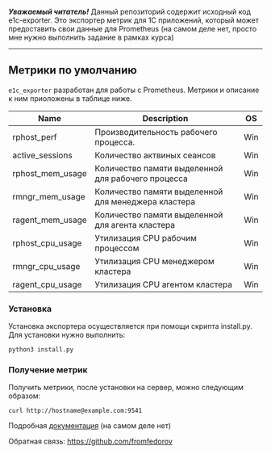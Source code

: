 ***Уважаемый читатель!*** Данный репозиторий содержит исходный код e1c-exporter.
Это экспортер метрик для 1С приложений, который может предоставить свои данные
для Prometheus (на самом деле нет, просто мне нужно выполнить задание в рамках курса)

---

## Метрики по умолчанию

`e1c_exporter` разработан для работы с Prometheus. Метрики и описание к ним 
приоложены в таблице ниже.


Name     | Description | OS
---------|-------------|----
rphost_perf | Производительность рабочего процесса. | Win
active_sessions | Количество актвиных сеансов | Win
rphost_mem_usage | Количество памяти выделенной для рабочего процесса | Win
rmngr_mem_usage | Количество памяти выделенной для менеджера кластера | Win
ragent_mem_usage | Количество памяти выделенной для агента кластера | Win
rphost_cpu_usage | Утилизация CPU рабочим процессом | Win
rmngr_cpu_usage | Утилизация CPU менеджером кластера | Win
ragent_cpu_usage | Утилизация CPU агентом кластера | Win

### Установка

Установка экспортера осуществляется при помощи скрипта install.py. Для установки 
нужно выполнить:

```
python3 install.py
```

### Получение метрик

Получить метрики, после установки на сервер, можно следующим образом:

```
curl http://hostname@example.com:9541
```
Подробная [документация](https://github.com/fromfedorov/rebrain-devops-task1) (на самом деле нет)

Обратная связь: https://github.com/fromfedorov
